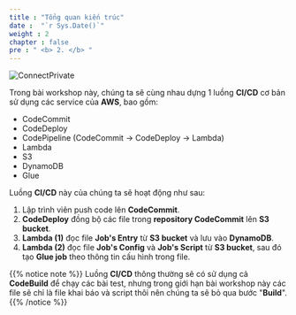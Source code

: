 ```yaml
---
title : "Tổng quan kiến trúc"
date :  "`r Sys.Date()`" 
weight : 2 
chapter : false
pre : " <b> 2. </b> "
---
```


![ConnectPrivate](/images/1.Overview/Architect.drawio.png)

Trong bài workshop này, chúng ta sẽ cùng nhau dựng 1 luồng **CI/CD** cơ bản sử dụng các service của **AWS**, bao gồm:
- CodeCommit
- CodeDeploy
- CodePipeline (CodeCommit -> CodeDeploy -> Lambda)
- Lambda
- S3
- DynamoDB
- Glue


Luồng **CI/CD** này của chúng ta sẽ hoạt động như sau:
1. Lập trình viên push code lên **CodeCommit**.
2. **CodeDeploy** đồng bộ các file trong **repository CodeCommit** lên **S3 bucket**.
3. **Lambda (1)** đọc file **Job's Entry** từ **S3 bucket** và lưu vào **DynamoDB**.
4. **Lambda (2)** đọc file **Job's Config** và **Job's Script** từ **S3 bucket**, sau đó tạo **Glue job** theo thông tin cấu hình trong file.

{{% notice note %}}
Luồng **CI/CD** thông thường sẽ có sử dụng cả **CodeBuild** để chạy các bài test, nhưng trong giới hạn bài workshop này các file sẽ chỉ là file khai báo và script thôi nên chúng ta sẽ bỏ qua bước "**Build**".
{{% /notice %}}